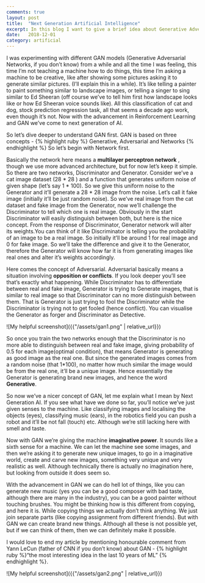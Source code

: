 ```yaml
---
comments: true
layout: post
title:  "Next Generation Artificial Intelligence"
excerpt: In this blog I want to give a brief idea about Generative Adversarial Networks and there possible scopes. This is going to be a very short one.
date:   2018-12-01
category: artificial
---
```


I was experimenting with different GAN models (Generative Adversarial Networks, if you don’t know) from a while and all the time I was feeling, this time I’m not teaching a machine how to do things, this time I’m asking a machine to be creative, like after showing some pictures asking it to generate similar pictures. (I’ll explain this in a while). It’s like telling a painter to paint something similar to landscape images, or telling a singer to sing similar to Ed Sheeran (off course we’ve to tell him first how landscape looks like or how Ed Sheeran voice sounds like). All this classification of cat and dog, stock prediction regression task, all that seems a decade ago work, even though it’s not. Now with the advancement in Reinforcement Learning and GAN we’ve come to next generation of AI.

So let’s dive deeper to understand  GAN first. GAN is based on three concepts - {% highlight ruby %} Generative, Adversarial and Networks {% endhighlight %}
So let’s begin with Network first.

Basically the network here means a <b>multilayer perceptron network</b> , though we use more advanced architecture, but for now let’s keep it simple. So there are two networks, Discriminator and Generator. Consider we’ve a cat image dataset (28 * 28 ) and a function that generates uniform noise of given shape (let’s say 1 * 100). So we give this uniform noise to the Generator and it’ll generate a 28 * 28 image from the noise. Let’s call it fake image (initially it’ll be just random noise). So we’ve real image from the cat dataset and fake image from the Generator, now we’ll challenge the Discriminator to tell which one is real image. Obviously in the start Discriminator will easily distinguish between both, but here is the nice concept. From the response of Discriminator, Generator network will alter its weights.You can think of it like Discriminator is telling you the probability of an image to be a real image. So initially it’ll be around 1 for real image and 0 for fake image. So we’ll take the difference and give it to the Generator, therefore the Generator will know how far it is from generating images like real ones and alter it’s weights accordingly.

Here comes the concept of Adversarial. Adversarial basically means a situation involving <b>opposition or conflicts</b>. If you look deeper you’ll see that’s exactly what happening. While Discriminator has to differentiate between real and fake image, Generator is trying to Generate images, that is similar to real image so that Discriminator can no more distinguish between them. That is Generator is just trying to fool the Discriminator while the Discriminator is trying not to get fooled (hence conflict). You can visualise the Generator as forger and Discriminator as Detective.

![My helpful screenshot]({{"/assets/gan1.png" | relative_url}})

So once you train the two networks enough that the Discriminator is no more able to distinguish between real and fake image, giving probability of 0.5 for each image(optimal condition), that means Generator is generating as good image as the real one. But since the generated images comes from a random noise (that 1*100), no matter how much similar the image would be from the real one, it’ll be a unique image. Hence essentially the Generator is generating brand new images, and hence the word <b>Generative</b>.
 
So now we’ve a nicer concept of GAN, let me explain what I mean by Next Generation AI. If you see what have we done so far, you’ll notice we’ve just given senses to the machine. Like classifying images and localising the objects (eyes), classifying music (ears), in the robotics field you can push a robot and it’ll be not fall (touch) etc. Although we’re still lacking here with smell and taste.

Now with GAN we’re giving the machine <b>imaginative power</b>. It sounds like a sixth sense for a machine. We can let the machine see some images, and then we’re asking it to generate new unique images, to go in a imaginative world, create and carve new images, something very unique and very realistic as well. Although technically there is actually no imagination here, but looking from outside it does seem so.

With the advancement in GAN we can do hell lot of things, like you can generate new music (yes you can be a good composer with bad taste, although there are many in the industry), you can be a good painter without touching brushes. You might be thinking how is this different from copying, and here it is. While copying things we actually don’t think anything. We just join separate parts (like copying assignment from different friends). But with GAN we can create brand new things. Although all these is not possible yet, but if we can think of them, then we can definitely make it possible.

I would love to end my article by mentioning honourable comment from Yann LeCun (father of CNN if you don’t know) about GAN - {% highlight ruby %}“the most interesting idea in the last 10 years of ML” {% endhighlight %}.

![My helpful screenshot]({{"/assets/gan2.png" | relative_url}})
